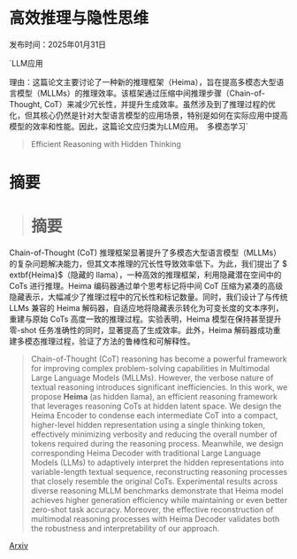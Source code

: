 # 高效推理与隐性思维

发布时间：2025年01月31日

`LLM应用

理由：这篇论文主要讨论了一种新的推理框架（Heima），旨在提高多模态大型语言模型（MLLMs）的推理效率。该框架通过压缩中间推理步骤（Chain-of-Thought, CoT）来减少冗长性，并提升生成效率。虽然涉及到了推理过程的优化，但其核心仍然是针对大型语言模型的应用场景，特别是如何在实际应用中提高模型的效率和性能。因此，这篇论文应归类为LLM应用。` `多模态学习`

> Efficient Reasoning with Hidden Thinking

# 摘要

> # 摘要
Chain-of-Thought (CoT) 推理框架显著提升了多模态大型语言模型（MLLMs）的复杂问题解决能力，但其文本推理的冗长性导致效率低下。为此，我们提出了 $	extbf{Heima}$（隐藏的 llama），一种高效的推理框架，利用隐藏潜在空间中的 CoTs 进行推理。Heima 编码器通过单个思考标记将中间 CoT 压缩为紧凑的高级隐藏表示，大幅减少了推理过程中的冗长性和标记数量。同时，我们设计了与传统 LLMs 兼容的 Heima 解码器，自适应地将隐藏表示转化为可变长度的文本序列，重建与原始 CoTs 高度一致的推理过程。实验表明，Heima 模型在保持甚至提升零-shot 任务准确性的同时，显著提高了生成效率。此外，Heima 解码器成功重建多模态推理过程，验证了方法的鲁棒性和可解释性。

> Chain-of-Thought (CoT) reasoning has become a powerful framework for improving complex problem-solving capabilities in Multimodal Large Language Models (MLLMs). However, the verbose nature of textual reasoning introduces significant inefficiencies. In this work, we propose $\textbf{Heima}$ (as hidden llama), an efficient reasoning framework that leverages reasoning CoTs at hidden latent space. We design the Heima Encoder to condense each intermediate CoT into a compact, higher-level hidden representation using a single thinking token, effectively minimizing verbosity and reducing the overall number of tokens required during the reasoning process. Meanwhile, we design corresponding Heima Decoder with traditional Large Language Models (LLMs) to adaptively interpret the hidden representations into variable-length textual sequence, reconstructing reasoning processes that closely resemble the original CoTs. Experimental results across diverse reasoning MLLM benchmarks demonstrate that Heima model achieves higher generation efficiency while maintaining or even better zero-shot task accuracy. Moreover, the effective reconstruction of multimodal reasoning processes with Heima Decoder validates both the robustness and interpretability of our approach.

[Arxiv](https://arxiv.org/abs/2501.19201)